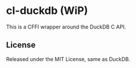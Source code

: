 # cl-duckdb (WiP)

This is a CFFI wrapper around the DuckDB C API.

## License

Released under the MIT License, same as DuckDB.

